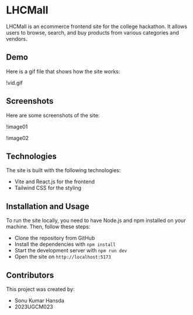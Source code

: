 # LHCMall

LHCMall is an ecommerce frontend site for the college hackathon. It allows users to browse, search, and buy products from various categories and vendors.

## Demo

Here is a gif file that shows how the site works:

!vid.gif

## Screenshots

Here are some screenshots of the site:

!image01

!image02

## Technologies

The site is built with the following technologies:

- Vite and React.js for the frontend
- Tailwind CSS for the styling

## Installation and Usage

To run the site locally, you need to have Node.js and npm installed on your machine. Then, follow these steps:

- Clone the repository from GitHub
- Install the dependencies with `npm install`
- Start the development server with `npm run dev`
- Open the site on `http://localhost:5173`

## Contributors

This project was created by:

- Sonu Kumar Hansda
- 2023UGCM023

